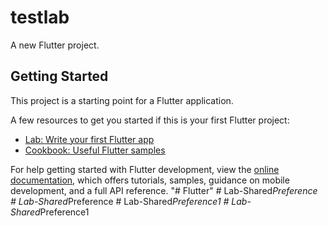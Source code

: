 # testlab

A new Flutter project.

## Getting Started

This project is a starting point for a Flutter application.

A few resources to get you started if this is your first Flutter project:

- [Lab: Write your first Flutter app](https://docs.flutter.dev/get-started/codelab)
- [Cookbook: Useful Flutter samples](https://docs.flutter.dev/cookbook)

For help getting started with Flutter development, view the
[online documentation](https://docs.flutter.dev/), which offers tutorials,
samples, guidance on mobile development, and a full API reference.
"# Flutter" 
#   L a b - S h a r e d _ P r e f e r e n c e  
 #   L a b - S h a r e d _ P r e f e r e n c e  
 #   L a b - S h a r e d _ P r e f e r e n c e 1  
 #   L a b - S h a r e d _ P r e f e r e n c e 1  
 